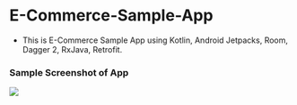 # E-Commerce-Sample-App

- This is E-Commerce Sample App using Kotlin, Android Jetpacks, Room, Dagger 2, RxJava, Retrofit.

### Sample Screenshot of App
<img src = "https://github.com/amankumar367/E-Commerce-Sample-App/blob/master/Ecommerce_Sample_App_Updated.gif" />

